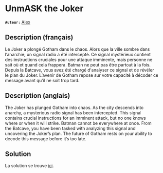 # UnmASK the Joker

**`Auteur:`** [Alex](https://github.com/AlexDevil79)

## Description (français)

Le Joker a plongé Gotham dans le chaos. Alors que la ville sombre dans l’anarchie, un signal radio a été intercepté. Ce signal mystérieux contient des instructions cruciales pour une attaque imminente, mais personne ne sait où et quand cela frappera. Batman ne peut pas être partout à la fois. Depuis la Batcave, vous avez été chargé d'analyser ce signal et de révéler le plan du Joker. L’avenir de Gotham repose sur votre capacité à décoder ce message avant qu'il ne soit trop tard.

## Description (anglais)

The Joker has plunged Gotham into chaos. As the city descends into anarchy, a mysterious radio signal has been intercepted. This signal contains crucial instructions for an imminent attack, but no one knows where or when it will strike. Batman cannot be everywhere at once. From the Batcave, you have been tasked with analyzing this signal and uncovering the Joker’s plan. The future of Gotham rests on your ability to decode this message before it’s too late.

## Solution

La solution se trouve [ici](./solution/).
